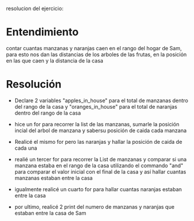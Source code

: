 resolucion del ejercicio:

# Entendimiento
contar cuantas manzanas y naranjas caen en el rango del hogar de Sam, para esto nos dan las distancias de los arboles de las frutas, en la posición en las que caen y la distancia de la casa

# Resolución

- Declare 2 variables "apples_in_house" para el total de manzanas dentro del rango de la casa y "oranges_in_house" para el total de naranjas dentro del rango de la casa

- hice un for para recorrer la list de las manzanas, sumarle la posición incial del arbol de manzana y sabersu posición de caida cada manzana

- Realicé el mismo for pero las naranjas y hallar la posición de caida de cada una

- realié un tercer for para recorrer la List de manzanas y comparar si una manzana estaba en el rango de la casa utilizando el commando "and" para comparar el valor inicial con el final de la casa y así hallar cuantas manzanas estaban entre la casa

- igualmente realicé un cuarto for para hallar cuantas naranjas estaban entre la casa

- por ultimo, realicé 2 print del numero de manzanas y naranjas que estaban entre la casa de Sam






